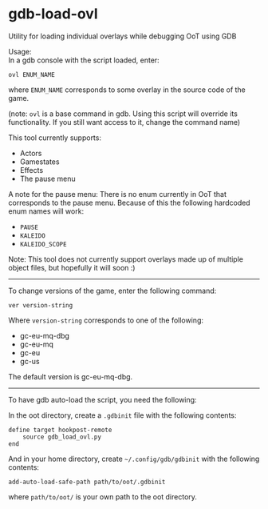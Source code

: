 # gdb-load-ovl
Utility for loading individual overlays while debugging OoT using GDB

Usage:  
In a gdb console with the script loaded, enter:  
```
ovl ENUM_NAME
```
where `ENUM_NAME` corresponds to some overlay in the source code of the game.  

(note: `ovl` is a base command in gdb. Using this script will override its functionality. If you still want access to it, change the command name)

This tool currently supports:
- Actors
- Gamestates
- Effects
- The pause menu
  

A note for the pause menu: There is no enum currently in OoT that corresponds to the pause menu. Because of this the following hardcoded enum names will work:
- `PAUSE`
- `KALEIDO`
- `KALEIDO_SCOPE`
  
Note: This tool does not currently support overlays made up of multiple object files, but hopefully it will soon :)

***

To change versions of the game, enter the following command:
```
ver version-string
```
Where `version-string` corresponds to one of the following:
- gc-eu-mq-dbg
- gc-eu-mq
- gc-eu
- gc-us

The default version is gc-eu-mq-dbg.

***

To have gdb auto-load the script, you need the following:

In the oot directory, create a `.gdbinit` file with the following contents:
```
define target hookpost-remote
    source gdb_load_ovl.py
end
```
And in your home directory, create `~/.config/gdb/gdbinit` with the following contents:
```
add-auto-load-safe-path path/to/oot/.gdbinit
```
where `path/to/oot/` is your own path to the oot directory.